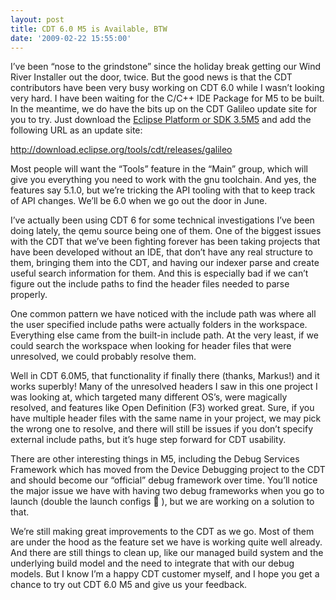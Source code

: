 ```yaml
---
layout: post
title: CDT 6.0 M5 is Available, BTW
date: '2009-02-22 15:55:00'
---
```



I’ve been “nose to the grindstone” since the holiday break getting our Wind River Installer out the door, twice. But the good news is that the CDT contributors have been very busy working on CDT 6.0 while I wasn’t looking very hard. I have been waiting for the C/C++ IDE Package for M5 to be built. In the meantime, we do have the bits up on the CDT Galileo update site for you to try. Just download the [Eclipse Platform or SDK 3.5M5](http://download.eclipse.org/eclipse/downloads/drops/S-3.5M5-200902021535/index.php) and add the following URL as an update site:

http://download.eclipse.org/tools/cdt/releases/galileo

Most people will want the “Tools” feature in the “Main” group, which will give you everything you need to work with the gnu toolchain. And yes, the features say 5.1.0, but we’re tricking the API tooling with that to keep track of API changes. We’ll be 6.0 when we go out the door in June.

I’ve actually been using CDT 6 for some technical investigations I’ve been doing lately, the qemu source being one of them. One of the biggest issues with the CDT that we’ve been fighting forever has been taking projects that have been developed without an IDE, that don’t have any real structure to them, bringing them into the CDT, and having our indexer parse and create useful search information for them. And this is especially bad if we can’t figure out the include paths to find the header files needed to parse properly.

One common pattern we have noticed with the include path was where all the user specified include paths were actually folders in the workspace. Everything else came from the built-in include path. At the very least, if we could search the workspace when looking for header files that were unresolved, we could probably resolve them.

Well in CDT 6.0M5, that functionality if finally there (thanks, Markus!) and it works superbly! Many of the unresolved headers I saw in this one project I was looking at, which targeted many different OS’s, were magically resolved, and features like Open Definition (F3) worked great. Sure, if you have multiple header files with the same name in your project, we may pick the wrong one to resolve, and there will still be issues if you don’t specify external include paths, but it’s huge step forward for CDT usability.

There are other interesting things in M5, including the Debug Services Framework which has moved from the Device Debugging project to the CDT and should become our “official” debug framework over time. You’ll notice the major issue we have with having two debug frameworks when you go to launch (double the launch configs 🙁 ), but we are working on a solution to that.

We’re still making great improvements to the CDT as we go. Most of them are under the hood as the feature set we have is working quite well already. And there are still things to clean up, like our managed build system and the underlying build model and the need to integrate that with our debug models. But I know I’m a happy CDT customer myself, and I hope you get a chance to try out CDT 6.0 M5 and give us your feedback.


